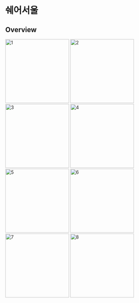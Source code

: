 # 쉐어서울

## Overview

<img src="https://user-images.githubusercontent.com/16279779/58777257-6ee6f180-8608-11e9-8b37-626272da7995.png" width="200" alt="1"> <img src="https://user-images.githubusercontent.com/16279779/58777385-1532f700-8609-11e9-8628-d0eef851ba51.png" width="200" alt="2"> <img src="https://user-images.githubusercontent.com/16279779/58777388-1532f700-8609-11e9-8c95-34d8b02c09cc.png" width="200" alt="3"> <img src="https://user-images.githubusercontent.com/16279779/58777392-15cb8d80-8609-11e9-9dcc-115b4c7a019e.png" width="200" alt="4"> <img src="https://user-images.githubusercontent.com/16279779/58777393-15cb8d80-8609-11e9-922d-e50fb9fc4501.png" width="200" alt="5"> <img src="https://user-images.githubusercontent.com/16279779/58777394-16642400-8609-11e9-8034-aec6a481d960.png" width="200" alt="6"> <img src="https://user-images.githubusercontent.com/16279779/58777395-16642400-8609-11e9-873f-ede43acd0559.png" width="200" alt="7"> <img src="https://user-images.githubusercontent.com/16279779/58777397-16642400-8609-11e9-9cf6-ea3ed3abd60e.png" width="200" alt="8">
